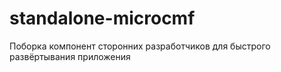 # standalone-microcmf
Поборка компонент сторонних разработчиков для быстрого развёртывания приложения

